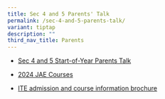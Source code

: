 ```yaml
---
title: Sec 4 and 5 Parents' Talk
permalink: /sec-4-and-5-parents-talk/
variant: tiptap
description: ""
third_nav_title: Parents
---
```

<ul data-tight="true" class="tight">
<li>
<p><a href="/files/Parents/Sec45PT2025a.pdf" rel="noopener nofollow" target="_blank">Sec 4 and 5 Start-of-Year Parents Talk</a>
</p>
</li>
<li>
<p><a href="/files/Parents/2024JAECourses.pdf" rel="noopener nofollow" target="_blank">2024 JAE Courses</a>
</p>
</li>
<li>
<p><a href="/files/Parents/ITEadmission2025.pdf" rel="noopener nofollow" target="_blank">ITE admission and course information brochure</a>
</p>
</li>
</ul>
<p></p>